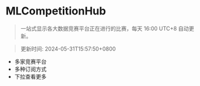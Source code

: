 # MLCompetitionHub

> 一站式显示各大数据竞赛平台正在进行的比赛，每天 16:00 UTC+8 自动更新。
  
> 更新时间: 2024-05-31T15:57:50+0800 

* 多家竞赛平台
* 多种订阅方式
* 下拉查看更多